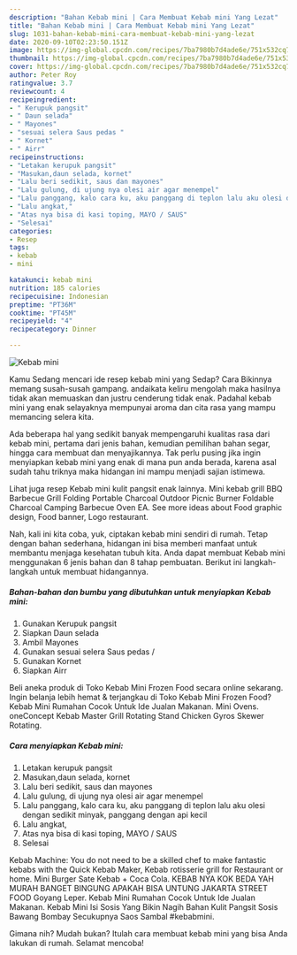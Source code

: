 ```yaml
---
description: "Bahan Kebab mini | Cara Membuat Kebab mini Yang Lezat"
title: "Bahan Kebab mini | Cara Membuat Kebab mini Yang Lezat"
slug: 1031-bahan-kebab-mini-cara-membuat-kebab-mini-yang-lezat
date: 2020-09-10T02:23:50.151Z
image: https://img-global.cpcdn.com/recipes/7ba7980b7d4ade6e/751x532cq70/kebab-mini-foto-resep-utama.jpg
thumbnail: https://img-global.cpcdn.com/recipes/7ba7980b7d4ade6e/751x532cq70/kebab-mini-foto-resep-utama.jpg
cover: https://img-global.cpcdn.com/recipes/7ba7980b7d4ade6e/751x532cq70/kebab-mini-foto-resep-utama.jpg
author: Peter Roy
ratingvalue: 3.7
reviewcount: 4
recipeingredient:
- " Kerupuk pangsit"
- " Daun selada"
- " Mayones"
- "sesuai selera Saus pedas "
- " Kornet"
- " Airr"
recipeinstructions:
- "Letakan kerupuk pangsit"
- "Masukan,daun selada, kornet"
- "Lalu beri sedikit, saus dan mayones"
- "Lalu gulung, di ujung nya olesi air agar menempel"
- "Lalu panggang, kalo cara ku, aku panggang di teplon lalu aku olesi dengan sedikit minyak, panggang dengan api kecil"
- "Lalu angkat,"
- "Atas nya bisa di kasi toping, MAYO / SAUS"
- "Selesai"
categories:
- Resep
tags:
- kebab
- mini

katakunci: kebab mini 
nutrition: 185 calories
recipecuisine: Indonesian
preptime: "PT36M"
cooktime: "PT45M"
recipeyield: "4"
recipecategory: Dinner

---
```



![Kebab mini](https://img-global.cpcdn.com/recipes/7ba7980b7d4ade6e/751x532cq70/kebab-mini-foto-resep-utama.jpg)

Kamu Sedang mencari ide resep kebab mini yang Sedap? Cara Bikinnya memang susah-susah gampang. andaikata keliru mengolah maka hasilnya tidak akan memuaskan dan justru cenderung tidak enak. Padahal kebab mini yang enak selayaknya mempunyai aroma dan cita rasa yang mampu memancing selera kita.

Ada beberapa hal yang sedikit banyak mempengaruhi kualitas rasa dari kebab mini, pertama dari jenis bahan, kemudian pemilihan bahan segar, hingga cara membuat dan menyajikannya. Tak perlu pusing jika ingin menyiapkan kebab mini yang enak di mana pun anda berada, karena asal sudah tahu triknya maka hidangan ini mampu menjadi sajian istimewa.

Lihat juga resep Kebab mini kulit pangsit enak lainnya. Mini kebab grill BBQ Barbecue Grill Folding Portable Charcoal Outdoor Picnic Burner Foldable Charcoal Camping Barbecue Oven EA. See more ideas about Food graphic design, Food banner, Logo restaurant.


Nah, kali ini kita coba, yuk, ciptakan kebab mini sendiri di rumah. Tetap dengan bahan sederhana, hidangan ini bisa memberi manfaat untuk membantu menjaga kesehatan tubuh kita. Anda dapat membuat Kebab mini menggunakan 6 jenis bahan dan 8 tahap pembuatan. Berikut ini langkah-langkah untuk membuat hidangannya.

<!--inarticleads1-->

##### Bahan-bahan dan bumbu yang dibutuhkan untuk menyiapkan Kebab mini:

1. Gunakan  Kerupuk pangsit
1. Siapkan  Daun selada
1. Ambil  Mayones
1. Gunakan sesuai selera Saus pedas /
1. Gunakan  Kornet
1. Siapkan  Airr


Beli aneka produk di Toko Kebab Mini Frozen Food secara online sekarang. Ingin belanja lebih hemat &amp; terjangkau di Toko Kebab Mini Frozen Food? Kebab Mini Rumahan Cocok Untuk Ide Jualan Makanan. Mini Ovens. oneConcept Kebab Master Grill Rotating Stand Chicken Gyros Skewer Rotating. 

<!--inarticleads2-->

##### Cara menyiapkan Kebab mini:

1. Letakan kerupuk pangsit
1. Masukan,daun selada, kornet
1. Lalu beri sedikit, saus dan mayones
1. Lalu gulung, di ujung nya olesi air agar menempel
1. Lalu panggang, kalo cara ku, aku panggang di teplon lalu aku olesi dengan sedikit minyak, panggang dengan api kecil
1. Lalu angkat,
1. Atas nya bisa di kasi toping, MAYO / SAUS
1. Selesai


Kebab Machine: You do not need to be a skilled chef to make fantastic kebabs with the Quick Kebab Maker, Kebab rotisserie grill for Restaurant or home. Mini Burger Sate Kebab + Coca Cola. KEBAB NYA KOK BEDA YAH MURAH BANGET BINGUNG APAKAH BISA UNTUNG JAKARTA STREET FOOD Goyang Leper. Kebab Mini Rumahan Cocok Untuk Ide Jualan Makanan. Kebab Mini Isi Sosis Yang Bikin Nagih Bahan Kulit Pangsit Sosis Bawang Bombay Secukupnya Saos Sambal #kebabmini. 

Gimana nih? Mudah bukan? Itulah cara membuat kebab mini yang bisa Anda lakukan di rumah. Selamat mencoba!
